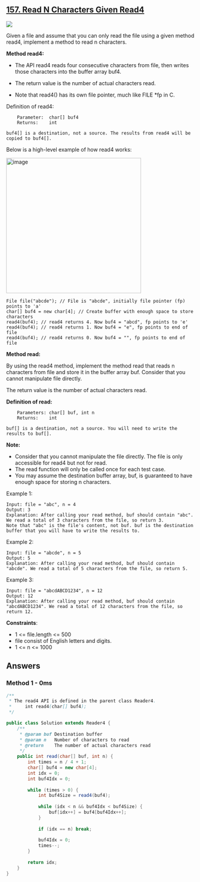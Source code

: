 ## [157. Read N Characters Given Read4](https://leetcode.com/problems/read-n-characters-given-read4/)

![](https://github.com/weltond/DataStructure/blob/master/easy.PNG)

Given a file and assume that you can only read the file using a given method read4, implement a method to read n characters.

**Method read4:**

- The API read4 reads four consecutive characters from file, then writes those characters into the buffer array buf4.

- The return value is the number of actual characters read.

- Note that read4() has its own file pointer, much like FILE *fp in C.

Definition of read4:

```
    Parameter:  char[] buf4
    Returns:    int

buf4[] is a destination, not a source. The results from read4 will be copied to buf4[].
```

Below is a high-level example of how read4 works:

<img width="361" alt="image" src="https://user-images.githubusercontent.com/9000286/154862297-1a905508-a7f8-4bb0-89c3-dbfca04fd045.png">

```
File file("abcde"); // File is "abcde", initially file pointer (fp) points to 'a'
char[] buf4 = new char[4]; // Create buffer with enough space to store characters
read4(buf4); // read4 returns 4. Now buf4 = "abcd", fp points to 'e'
read4(buf4); // read4 returns 1. Now buf4 = "e", fp points to end of file
read4(buf4); // read4 returns 0. Now buf4 = "", fp points to end of file
 ```

**Method read:**

By using the read4 method, implement the method read that reads n characters from file and store it in the buffer array buf. Consider that you cannot manipulate file directly.

The return value is the number of actual characters read.

**Definition of read:**

```
    Parameters:	char[] buf, int n
    Returns:	int

buf[] is a destination, not a source. You will need to write the results to buf[].
```

**Note:**

- Consider that you cannot manipulate the file directly. The file is only accessible for read4 but not for read.
- The read function will only be called once for each test case.
- You may assume the destination buffer array, buf, is guaranteed to have enough space for storing n characters.
 

Example 1:

```
Input: file = "abc", n = 4
Output: 3
Explanation: After calling your read method, buf should contain "abc". We read a total of 3 characters from the file, so return 3.
Note that "abc" is the file's content, not buf. buf is the destination buffer that you will have to write the results to.
```

Example 2:

```
Input: file = "abcde", n = 5
Output: 5
Explanation: After calling your read method, buf should contain "abcde". We read a total of 5 characters from the file, so return 5.
```

Example 3:

```
Input: file = "abcdABCD1234", n = 12
Output: 12
Explanation: After calling your read method, buf should contain "abcdABCD1234". We read a total of 12 characters from the file, so return 12.
``` 

**Constraints**:

- 1 <= file.length <= 500
- file consist of English letters and digits.
- 1 <= n <= 1000

## Answers
### Method 1 - 0ms

```java
/**
 * The read4 API is defined in the parent class Reader4.
 *     int read4(char[] buf4);
 */

public class Solution extends Reader4 {
    /**
     * @param buf Destination buffer
     * @param n   Number of characters to read
     * @return    The number of actual characters read
     */
    public int read(char[] buf, int n) {
        int times = n / 4 + 1;
        char[] buf4 = new char[4];
        int idx = 0;
        int buf4Idx = 0;
        
        while (times > 0) {
            int buf4Size = read4(buf4);
            
            while (idx < n && buf4Idx < buf4Size) {
                buf[idx++] = buf4[buf4Idx++];
            }
            
            if (idx == n) break;
            
            buf4Idx = 0;
            times--;
        }
        
        return idx;
    }
}
```
